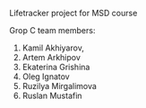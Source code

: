 Lifetracker project for MSD course

Grop C team members:
1. Kamil Akhiyarov,
2. Artem Arkhipov
3. Ekaterina Grishina
4. Oleg Ignatov
5. Ruzilya Mirgalimova
6. Ruslan Mustafin
